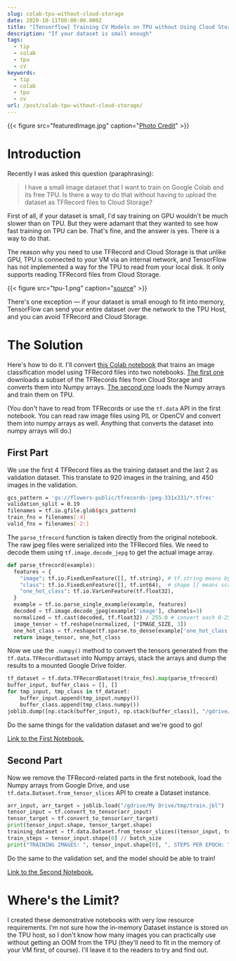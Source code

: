```yaml
---
slug: colab-tpu-without-cloud-storage
date: 2020-10-11T00:00:00.000Z
title: "[Tensorflow] Training CV Models on TPU without Using Cloud Storage"
description: "If your dataset is small enough"
tags:
  - tip
  - colab
  - tpu
  - cv
keywords:
  - tip
  - colab
  - tpu
  - cv
url: /post/colab-tpu-without-cloud-storage/
---
```


{{< figure src="featuredImage.jpg" caption="[Photo Credit](https://pixabay.com/illustrations/light-bulbs-lamp-light-glass-bulb-5488573/)" >}}

# Introduction

Recently I was asked this question (paraphrasing):

> I have a small image dataset that I want to train on Google Colab and its free TPU. Is there a way to do that without having to upload the dataset as TFRecord files to Cloud Storage?

First of all, if your dataset is small, I'd say training on GPU wouldn't be much slower than on TPU. But they were adamant that they wanted to see how fast training on TPU can be. That's fine, and the answer is yes. There is a way to do that.

The reason why you need to use TFRecord and Cloud Storage is that unlike GPU, TPU is connected to your VM via an internal network, and TensorFlow has not implemented a way for the TPU to read from your local disk. It only supports reading TFRecord files from Cloud Storage.

{{< figure src="tpu-1.png" caption="[source](https://cloud.google.com/tpu/docs/system-architecture)" >}}

There's one exception — if your dataset is small enough to fit into memory, TensorFlow can send your entire dataset over the network to the TPU Host, and you can avoid TFRecord and Cloud Storage.

# The Solution

Here's how to do it. I'll convert [this Colab notebook](https://colab.research.google.com/notebooks/tpu.ipynb) that trains an image classification model using TFRecord files into two notebooks. [The first one](https://colab.research.google.com/drive/1eaQK111A4e5ZMPR_8jObbfgTqA3ju8Ye?usp=sharing) downloads a subset of the TFRecords files from Cloud Storage and converts them into Numpy arrays. [The second one](https://colab.research.google.com/drive/1JK2BZwi5GYNNoY7oTGGOcIED1xmmfzV4?usp=sharing) loads the Numpy arrays and train them on TPU.

(You don't have to read from TFRecords or use the `tf.data` API in the first notebook. You can read raw image files using PIL or OpenCV and convert them into numpy arrays as well. Anything that converts the dataset into numpy arrays will do.)

## First Part

We use the first 4 TFRecord files as the training dataset and the last 2 as validation dataset. This translate to 920 images in the training, and 450 images in the validation.

```bash
gcs_pattern = 'gs://flowers-public/tfrecords-jpeg-331x331/*.tfrec'
validation_split = 0.19
filenames = tf.io.gfile.glob(gcs_pattern)
train_fns = filenames[:4]
valid_fns = filenames[-2:]
```

The `parse_tfrecord` function is taken directly from the original notebook. The raw jpeg files were serialized into the TFRecord files. We need to decode them using `tf.image.decode_jepg` to get the actual image array.

```python
def parse_tfrecord(example):
  features = {
    "image": tf.io.FixedLenFeature([], tf.string), # tf.string means bytestring
    "class": tf.io.FixedLenFeature([], tf.int64),  # shape [] means scalar
    "one_hot_class": tf.io.VarLenFeature(tf.float32),
  }
  example = tf.io.parse_single_example(example, features)
  decoded = tf.image.decode_jpeg(example['image'], channels=3)
  normalized = tf.cast(decoded, tf.float32) / 255.0 # convert each 0-255 value to floats in [0, 1] range
  image_tensor = tf.reshape(normalized, [*IMAGE_SIZE, 3])
  one_hot_class = tf.reshape(tf.sparse.to_dense(example['one_hot_class']), [5])
  return image_tensor, one_hot_class
```

Now we use the `.numpy()` method to convert the tensors generated from the `tf.data.TFRecordDataset` into Numpy arrays, stack the arrays and dump the results to a mounted Google Drive folder.

```python
tf_dataset = tf.data.TFRecordDataset(train_fns).map(parse_tfrecord)
buffer_input, buffer_class = [], []
for tmp_input, tmp_class in tf_dataset:
    buffer_input.append(tmp_input.numpy())
    buffer_class.append(tmp_class.numpy())
joblib.dump([np.stack(buffer_input), np.stack(buffer_class)], "/gdrive/My Drive/tmp/train.jbl")
```

Do the same things for the validation dataset and we're good to go! 

[Link to the First Notebook.](https://colab.research.google.com/drive/1eaQK111A4e5ZMPR_8jObbfgTqA3ju8Ye?usp=sharing)

## Second Part

Now we remove the TFRecord-related parts in the first notebook, load the Numpy arrays from Google Drive, and use `tf.data.Dataset.from_tensor_slices` API to create a Dataset instance.

```python
arr_input, arr_target = joblib.load("/gdrive/My Drive/tmp/train.jbl")
tensor_input = tf.convert_to_tensor(arr_input)
tensor_target = tf.convert_to_tensor(arr_target)
print(tensor_input.shape, tensor_target.shape)
training_dataset = tf.data.Dataset.from_tensor_slices((tensor_input, tensor_target)).repeat().shuffle(2048).batch(batch_size)
train_steps = tensor_input.shape[0] // batch_size
print("TRAINING IMAGES: ", tensor_input.shape[0], ", STEPS PER EPOCH: ", train_steps)
```

Do the same to the validation set, and the model should be able to train!

[Link to the Second Notebook.](https://colab.research.google.com/drive/1JK2BZwi5GYNNoY7oTGGOcIED1xmmfzV4?usp=sharing)

# Where's the Limit?

I created these demonstrative notebooks with very low resource requirements. I'm not sure how the in-memory Dataset instance is stored on the TPU host, so I don't know how many images you can practically use without getting an OOM from the TPU (they'll need to fit in the memory of your VM first, of course). I'll leave it to the readers to try and find out.
